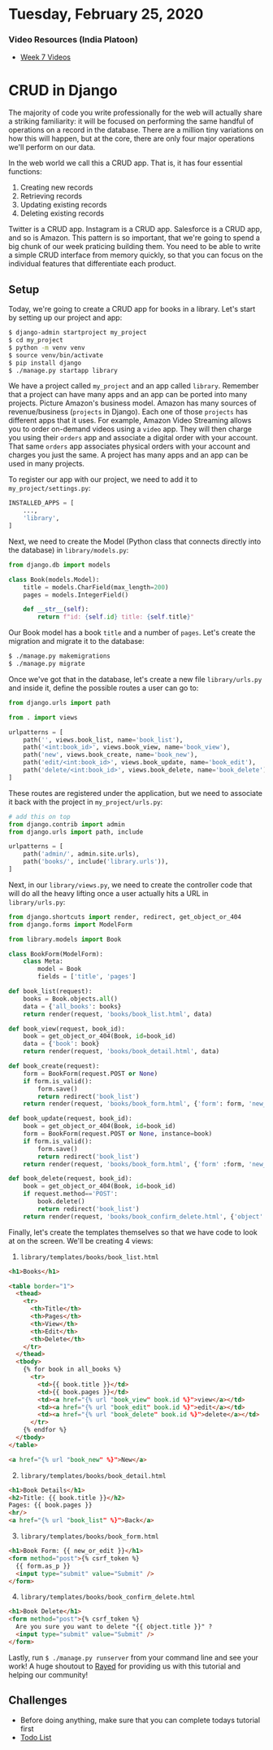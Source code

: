 Tuesday, February 25, 2020
=====================
### Video Resources (India Platoon)
- [Week 7 Videos](https://www.youtube.com/playlist?list=PLu0CiQ7bzwEQJfDSlMPArBnfNbNvyya5P)

# CRUD in Django

The majority of code you write professionally for the web will actually share a striking familiarity: it will be focused on performing the same handful of operations on a record in the database. There are a million tiny variations on how this will happen, but at the core, there are only four major operations we'll perform on our data.

In the web world we call this a CRUD app. That is, it has four essential functions:

1. Creating new records
2. Retrieving records
3. Updating existing records
4. Deleting existing records

Twitter is a CRUD app. Instagram is a CRUD app. Salesforce is a CRUD app, and so is Amazon. This pattern is so important, that we're going to spend a big chunk of our week praticing building them. You need to be able to write a simple CRUD interface from memory quickly, so that you can focus on the individual features that differentiate each product.

## Setup
Today, we're going to create a CRUD app for books in a library. Let's start by setting up our project and app:
```bash
$ django-admin startproject my_project
$ cd my_project
$ python -m venv venv
$ source venv/bin/activate
$ pip install django
$ ./manage.py startapp library
```
We have a project called `my_project` and an app called `library`. Remember that a project can have many apps and an app can be ported into many projects. Picture Amazon's business model. Amazon has many sources of revenue/business (`projects` in Django). Each one of those `projects` has different apps that it uses. For example, Amazon Video Streaming allows you to order on-demand videos using a `video` app. They will then charge you using their `orders` app and associate a digital order with your account. That same `orders` app associates physical orders with your account and charges you just the same. A project has many apps and an app can be used in many projects.

To register our app with our project, we need to add it to `my_project/settings.py`:
```python
INSTALLED_APPS = [
    ...,
    'library',
]
```

Next, we need to create the Model (Python class that connects directly into the database) in `library/models.py`:
```python
from django.db import models

class Book(models.Model):
    title = models.CharField(max_length=200)
    pages = models.IntegerField()

    def __str__(self):
        return f"id: {self.id} title: {self.title}"
```

Our Book model has a book `title` and a number of `pages`. Let's create the migration and migrate it to the database:

```bash
$ ./manage.py makemigrations
$ ./manage.py migrate
```

Once we've got that in the database, let's create a new file `library/urls.py` and inside it, define the possible routes a user can go to:
```python
from django.urls import path

from . import views

urlpatterns = [
    path('', views.book_list, name='book_list'),
    path('<int:book_id>', views.book_view, name='book_view'),
    path('new', views.book_create, name='book_new'),
    path('edit/<int:book_id>', views.book_update, name='book_edit'),
    path('delete/<int:book_id>', views.book_delete, name='book_delete'),
]
```

These routes are registered under the application, but we need to associate it back with the project in `my_project/urls.py`:

```python
# add this on top
from django.contrib import admin
from django.urls import path, include

urlpatterns = [
    path('admin/', admin.site.urls),
    path('books/', include('library.urls')),
]
```

Next, in our `library/views.py`, we need to create the controller code that will do all the heavy lifting once a user actually hits a URL in `library/urls.py`:

```python
from django.shortcuts import render, redirect, get_object_or_404
from django.forms import ModelForm

from library.models import Book

class BookForm(ModelForm):
    class Meta:
        model = Book
        fields = ['title', 'pages']

def book_list(request):
    books = Book.objects.all()
    data = {'all_books': books}
    return render(request, 'books/book_list.html', data)

def book_view(request, book_id):
    book = get_object_or_404(Book, id=book_id)
    data = {'book': book}
    return render(request, 'books/book_detail.html', data)

def book_create(request):
    form = BookForm(request.POST or None)
    if form.is_valid():
        form.save()
        return redirect('book_list')
    return render(request, 'books/book_form.html', {'form': form, 'new_or_edit': 'New'})

def book_update(request, book_id):
    book = get_object_or_404(Book, id=book_id)
    form = BookForm(request.POST or None, instance=book)
    if form.is_valid():
        form.save()
        return redirect('book_list')
    return render(request, 'books/book_form.html', {'form' :form, 'new_or_edit': 'Edit'})

def book_delete(request, book_id):
    book = get_object_or_404(Book, id=book_id)
    if request.method=='POST':
        book.delete()
        return redirect('book_list')
    return render(request, 'books/book_confirm_delete.html', {'object':book})
```

Finally, let's create the templates themselves so that we have code to look at on the screen. We'll be creating 4 views:
1. `library/templates/books/book_list.html`
```html
<h1>Books</h1>

<table border="1">
  <thead>
    <tr>
      <th>Title</th>
      <th>Pages</th>
      <th>View</th>
      <th>Edit</th>
      <th>Delete</th>
    </tr>
  </thead>
  <tbody>
    {% for book in all_books %}
      <tr>
        <td>{{ book.title }}</td>
        <td>{{ book.pages }}</td>
        <td><a href="{% url "book_view" book.id %}">view</a></td>
        <td><a href="{% url "book_edit" book.id %}">edit</a></td>
        <td><a href="{% url "book_delete" book.id %}">delete</a></td>
      </tr>
    {% endfor %}
  </tbody>
</table>

<a href="{% url "book_new" %}">New</a>
```
2. `library/templates/books/book_detail.html`
```html
<h1>Book Details</h1>
<h2>Title: {{ book.title }}</h2>
Pages: {{ book.pages }}
<hr/>
<a href="{% url "book_list" %}">Back</a>
```

3. `library/templates/books/book_form.html`
```html
<h1>Book Form: {{ new_or_edit }}</h1>
<form method="post">{% csrf_token %}
  {{ form.as_p }}
  <input type="submit" value="Submit" />
</form>
```

4. `library/templates/books/book_confirm_delete.html`
```html
<h1>Book Delete</h1>
<form method="post">{% csrf_token %}
  Are you sure you want to delete "{{ object.title }}" ?
  <input type="submit" value="Submit" />
</form>
```

Lastly, run `$ ./manage.py runserver` from your command line and see your work!
A huge shoutout to [Rayed](https://rayed.com/posts/2018/05/django-crud-create-retrieve-update-delete/) for providing us with this tutorial and helping our community!

## Challenges
- Before doing anything, make sure that you can complete todays tutorial first
- [Todo List](https://github.com/kiloplatoon/django-todo)
